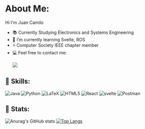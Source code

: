 # About Me:
Hi I'm Juan Camilo

- 📚 Currently Studying Electronics and Systems Engineering
- 🌱 I’m currently learning Svelte, ROS
- ⚡ Computer Society IEEE chapter member 
- 💻 Feel free to contact me: <br><br>
  [<img src="https://img.shields.io/badge/Email-juancreyes201%40gmail.com-orange">](mailto:juancreyes201@gmail.com)

## :page_with_curl: Skills:
![Java](https://img.shields.io/badge/java-%23ED8B00.svg?style=for-the-badge&logo=java&logoColor=white)
![Python](https://img.shields.io/badge/python-3670A0?style=for-the-badge&logo=python&logoColor=ffdd54)
![LaTeX](https://img.shields.io/badge/latex-%23008080.svg?style=for-the-badge&logo=latex&logoColor=white)
![HTML5](https://img.shields.io/badge/html5-%23E34F26.svg?style=for-the-badge&logo=html5&logoColor=white)
![React](https://img.shields.io/badge/React-20232A?style=for-the-badge&logo=react&logoColor=61DAFB)
![svelte](https://img.shields.io/badge/svelte-2E2E2E.svg?style=for-the-badge&logo=svelte&logoColor=orange)
![Postman](https://img.shields.io/badge/Postman-FF6C37?style=for-the-badge&logo=postman&logoColor=white)


## :page_with_curl: Stats:

![Anurag's GitHub stats](https://github-readme-stats.vercel.app/api?username=JuanReyes01&show_icons=true)
[![Top Langs](https://github-readme-stats.vercel.app/api/top-langs/?username=JuanReyes01&layout=compact)](https://github.com/anuraghazra/github-readme-stats)
